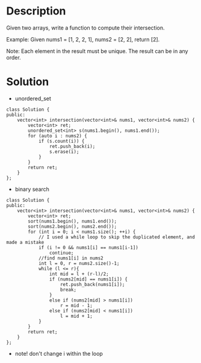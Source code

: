 # Description

Given two arrays, write a function to compute their intersection.

Example:
Given nums1 = [1, 2, 2, 1], nums2 = [2, 2], return [2].

Note:
Each element in the result must be unique.
The result can be in any order.

# Solution
- unordered_set
```
class Solution {
public:
    vector<int> intersection(vector<int>& nums1, vector<int>& nums2) {
        vector<int> ret;
        unordered_set<int> s(nums1.begin(), nums1.end());
        for (auto i : nums2) {
            if (s.count(i)) {
                ret.push_back(i);
                s.erase(i);
            }     
        }
        return ret;
    }
};
```
- binary search
```
class Solution {
public:
    vector<int> intersection(vector<int>& nums1, vector<int>& nums2) {
        vector<int> ret;
        sort(nums1.begin(), nums1.end());
        sort(nums2.begin(), nums2.end());
        for (int i = 0; i < nums1.size(); ++i) {
            // I used a while loop to skip the duplicated element, and made a mistake
            if (i != 0 && nums1[i] == nums1[i-1])
                continue;
            //find nums1[i] in nums2
            int l = 0, r = nums2.size()-1;
            while (l <= r){
                int mid = l + (r-l)/2;
                if (nums2[mid] == nums1[i]) {
                    ret.push_back(nums1[i]);
                    break;
                }
                else if (nums2[mid] > nums1[i])
                    r = mid - 1;
                else if (nums2[mid] < nums1[i])
                    l = mid + 1;
            }
        }
        return ret;
    }
};
```
- note! don't change i within the loop
